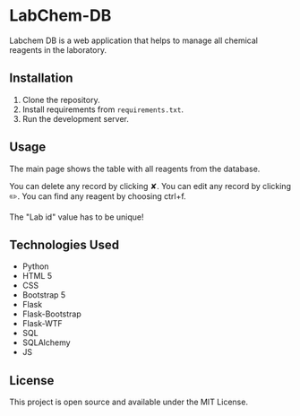 # LabChem-DB

Labchem DB is a web application that helps to manage all chemical reagents in the laboratory.

## Installation

1. Clone the repository.
2. Install requirements from `requirements.txt`.
3. Run the development server.

## Usage

The main page shows the table with all reagents from the database.

You can delete any record by clicking ✘.
You can edit any record by clicking ✏️.
You can find any reagent by choosing ctrl+f.

The "Lab id" value has to be unique!

## Technologies Used

- Python
- HTML 5
- CSS
- Bootstrap 5
- Flask
- Flask-Bootstrap
- Flask-WTF
- SQL
- SQLAlchemy
- JS

## License

This project is open source and available under the MIT License.

